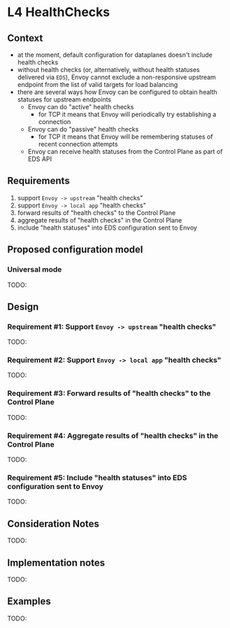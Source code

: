 # L4 HealthChecks

## Context

* at the moment, default configuration for dataplanes doesn't include health checks
* without health checks (or, alternatively, without health statuses delivered via `EDS`), Envoy cannot exclude a non-responsive upstream endpoint from the list of valid targets for load balancing
* there are several ways how Envoy can be configured to obtain health statuses for upstream endpoints
  * Envoy can do "active" health checks
    * for TCP it means that Envoy will periodically try establishing a connection
  * Envoy can do "passive" health checks
    * for TCP it means that Envoy will be remembering statuses of recent connection attempts
  * Envoy can receive health statuses from the Control Plane as part of EDS API

## Requirements

1. support `Envoy -> upstream` "health checks"
2. support `Envoy -> local app` "health checks"
3. forward results of "health checks" to the Control Plane
4. aggregate results of "health checks" in the Control Plane
5. include "health statuses" into EDS configuration sent to Envoy

## Proposed configuration model

### Universal mode

TODO:

## Design

### Requirement #1: Support `Envoy -> upstream` "health checks"

TODO:

### Requirement #2: Support `Envoy -> local app` "health checks"

TODO:

### Requirement #3: Forward results of "health checks" to the Control Plane

TODO:

### Requirement #4: Aggregate results of "health checks" in the Control Plane

TODO:

### Requirement #5: Include "health statuses" into EDS configuration sent to Envoy

TODO:

## Consideration Notes

TODO:

## Implementation notes

TODO:

## Examples

TODO:
